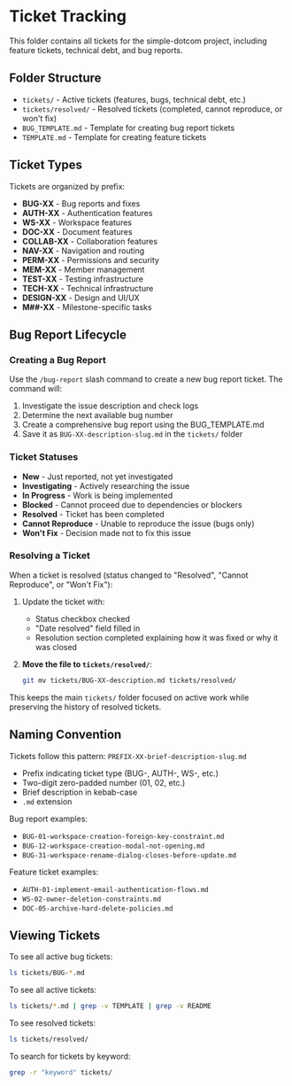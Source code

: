 # Ticket Tracking

This folder contains all tickets for the simple-dotcom project, including feature tickets, technical debt, and bug reports.

## Folder Structure

- `tickets/` - Active tickets (features, bugs, technical debt, etc.)
- `tickets/resolved/` - Resolved tickets (completed, cannot reproduce, or won't fix)
- `BUG_TEMPLATE.md` - Template for creating bug report tickets
- `TEMPLATE.md` - Template for creating feature tickets

## Ticket Types

Tickets are organized by prefix:

- **BUG-XX** - Bug reports and fixes
- **AUTH-XX** - Authentication features
- **WS-XX** - Workspace features
- **DOC-XX** - Document features
- **COLLAB-XX** - Collaboration features
- **NAV-XX** - Navigation and routing
- **PERM-XX** - Permissions and security
- **MEM-XX** - Member management
- **TEST-XX** - Testing infrastructure
- **TECH-XX** - Technical infrastructure
- **DESIGN-XX** - Design and UI/UX
- **M##-XX** - Milestone-specific tasks

## Bug Report Lifecycle

### Creating a Bug Report

Use the `/bug-report` slash command to create a new bug report ticket. The command will:
1. Investigate the issue description and check logs
2. Determine the next available bug number
3. Create a comprehensive bug report using the BUG_TEMPLATE.md
4. Save it as `BUG-XX-description-slug.md` in the `tickets/` folder

### Ticket Statuses

- **New** - Just reported, not yet investigated
- **Investigating** - Actively researching the issue
- **In Progress** - Work is being implemented
- **Blocked** - Cannot proceed due to dependencies or blockers
- **Resolved** - Ticket has been completed
- **Cannot Reproduce** - Unable to reproduce the issue (bugs only)
- **Won't Fix** - Decision made not to fix this issue

### Resolving a Ticket

When a ticket is resolved (status changed to "Resolved", "Cannot Reproduce", or "Won't Fix"):

1. Update the ticket with:
   - Status checkbox checked
   - "Date resolved" field filled in
   - Resolution section completed explaining how it was fixed or why it was closed

2. **Move the file to `tickets/resolved/`**:
   ```bash
   git mv tickets/BUG-XX-description.md tickets/resolved/
   ```

This keeps the main `tickets/` folder focused on active work while preserving the history of resolved tickets.

## Naming Convention

Tickets follow this pattern: `PREFIX-XX-brief-description-slug.md`

- Prefix indicating ticket type (BUG-, AUTH-, WS-, etc.)
- Two-digit zero-padded number (01, 02, etc.)
- Brief description in kebab-case
- `.md` extension

Bug report examples:
- `BUG-01-workspace-creation-foreign-key-constraint.md`
- `BUG-12-workspace-creation-modal-not-opening.md`
- `BUG-31-workspace-rename-dialog-closes-before-update.md`

Feature ticket examples:
- `AUTH-01-implement-email-authentication-flows.md`
- `WS-02-owner-deletion-constraints.md`
- `DOC-05-archive-hard-delete-policies.md`

## Viewing Tickets

To see all active bug tickets:
```bash
ls tickets/BUG-*.md
```

To see all active tickets:
```bash
ls tickets/*.md | grep -v TEMPLATE | grep -v README
```

To see resolved tickets:
```bash
ls tickets/resolved/
```

To search for tickets by keyword:
```bash
grep -r "keyword" tickets/
```
